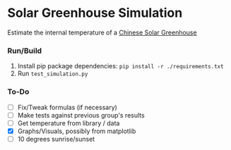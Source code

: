 # Solar Greenhouse Simulation
Estimate the internal temperature of a [Chinese Solar Greenhouse](https://www.appropedia.org/Chinese_Solar_Greenhouse)

### Run/Build
1. Install pip package dependencies: `pip install -r ./requirements.txt`
2. Run `test_simulation.py`

### To-Do
- [ ] Fix/Tweak formulas (if necessary)
- [ ] Make tests against previous group's results
- [ ] Get temperature from library / data
- [x] Graphs/Visuals, possibly from matplotlib
- [ ] 10 degrees sunrise/sunset